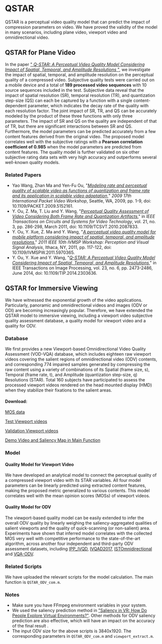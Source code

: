 # QSTAR 

QSTAR is a perceptual video quality model that can predict the impact of compression parameters on video.  We have proved the validity of the model in many scenarios, including plane video, viewport video and omnidirectional video. 

## QSTAR for Plane Video

In the paper ["  *Q-STAR: A Perceptual Video Quality Model Considering Impact of Spatial, Temporal, and Amplitude Resolutions* "]( https://ieeexplore.ieee.org/document/6728690 ), we investigate the impact of spatial, temporal, and amplitude resolution on the perceptual quality of a compressed video. Subjective quality tests were carried out on a mobile device and a total of **189 processed video sequences** with 10 source sequences included in the test. Subjective data reveal that the impact of spatial resolution (SR), temporal resolution (TR), and quantization step-size (QS) can each be captured by a function with a single content-dependent parameter, which indicates the decay rate of the quality with each resolution factor. The joint impact of SR, TR, and QS can be accurately modeled by the product of these three functions with only three parameters. The impact of SR and QS on the quality are
independent of that of TR, but there are significant interactions between SR and QS. Furthermore, the model parameters can be predicted accurately from a few content features derived from the original video. The proposed model correlates well with the subjective ratings with a **Pearson correlation coefficient of 0.985** when the model parameters are predicted from content features. The quality model is further validated on six other subjective rating data sets with very high accuracy and outperforms several well-known quality models.

### Related Papers

- Yao Wang, Zhan Ma and Yen-Fu Ou, "[*Modeling rate and perceptual quality of scalable video as functions of quantization and frame rate and its application in scalable video adaptation,*]( https://ieeexplore.ieee.org/document/5152161 )" *2009 17th International Packet Video Workshop*, Seattle, WA, 2009, pp. 1-9, doi: 10.1109/PACKET.2009.5152161. 
- Y. Ou, Z. Ma, T. Liu and Y. Wang, "[*Perceptual Quality Assessment of Video Considering Both Frame Rate and Quantization Artifacts*]( https://ieeexplore.ieee.org/document/5604671 )," in *IEEE Transactions on Circuits and Systems for Video Technology*, vol. 21, no. 3, pp. 286-298, March 2011, doi: 10.1109/TCSVT.2010.2087833. 
- Y. Ou, Y. Xue, Z. Ma and Y. Wang, "[*A perceptual video quality model for mobile platform considering impact of spatial, temporal, and amplitude resolutions*]( https://ieeexplore.ieee.org/document/5970365 )," *2011 IEEE 10th IVMSP Workshop: Perception and Visual Signal Analysis*, Ithaca, NY, 2011, pp. 117-122, doi: 10.1109/IVMSPW.2011.5970365. 
- Y. Ou, Y. Xue and Y. Wang, "[*Q-STAR: A Perceptual Video Quality Model Considering Impact of Spatial, Temporal, and Amplitude Resolutions*]( https://ieeexplore.ieee.org/document/6728690 )," in IEEE Transactions on Image Processing, vol. 23, no. 6, pp. 2473-2486, June 2014, doi: 10.1109/TIP.2014.2303636.

## QSTAR for Immersive Viewing

We have witnessed the exponential growth of the video  applications. Particularly, panoramic and omnidirectional videos and images (ODV or ODI) are becoming increasingly popular. Therefore, we have extended the QSTAR model to immersive viewing, including a viewport video subjective quality assessment database, a quality model for viewport video and a quality for ODV. 

### Database

We first provides a new Viewport-based Omnidirectional Video Quality Assessment (VOD-VQA) database, which includes eighteen raw viewport videos  covering the salient regions of omnidirectional video (ODV) contents, and corresponding 774 impaired samples generated by compressing the raw content using a variety of combinations of its Spatial (frame size, s), Temporal (frame rate, t), and Amplitude (quantization step-size, q) Resolutions (STAR). Total 160 subjects have participated to assess the processed viewport videos rendered on the head mounted display (HMD) when they stabilize their fixations to the salient areas. 

#### Download:

[MOS data]( http://yun.nju.edu.cn/f/afc0dbce1b/ )

[Test Viewport videos]( http://yun.nju.edu.cn/f/354aa9169e/ )

[Validation Viewport videos](  http://yun.nju.edu.cn/f/f393696b3d/ )

[Demo Video and Saliency Map in Main Function]( http://yun.nju.edu.cn/f/012f2bd3f3/ )

### Model

#### Quality Model for Viewport Video

We have developed an analytical model to connect the perceptual quality of a compressed viewport video with its STAR variables. All four model parameters can be linearly predicted using extracted content features, making the proposed metric generalized to various contents.  This model correlates well with the mean opinion scores (MOSs) of viewport videos. 

#### Quality Model for ODV

The viewport-based quality model can be easily extended to infer the overall ODV quality by linearly weighing the saliency-aggregated qualities of salient viewports and the quality of quick-scanning (or non-salient) area. Experiments have shown that inferred model correlates with the collected MOS very well with competitive performance to the state-of-the-art algorithm, across another four independent and third-party ODV assessment datasets, including [IPP_IVQD]( https://ieeexplore.ieee.org/document/8350375 ), [IVQAD2017]( https://ieeexplore.ieee.org/document/7965610 ), [ISTOmnidirectional]( https://www.spiedigitallibrary.org/conference-proceedings-of-spie/10752/107520P/Subjective-and-objective-quality-assessment-of-omnidirectional-video/10.1117/12.2321679.short?SSO=1 ) and [VQA-ODV]( https://github.com/Archer-Tatsu/VQA-ODV ).

### Related Scripts

We have uploaded the relevant scripts for the model calculation. The main function is ``QSTAR_ODV_com.m``.

###  **Notes**

- Make sure you have FFmpeg environment variables in your system.
- We used the saliency prediction method in ["Saliency in VR: How Do People Explore Virtual Environments?"]( https://vsitzmann.github.io/vr-saliency/ ). Other methods for ODV saliency prediction are also effective, which will have an impact on the accuracy of the final result .
- The input ODV size for the above scripts is 3840x1920. The corresponding parameters in ``QSTAR_ODV_com.m`` and ``viewport_extract.m``.